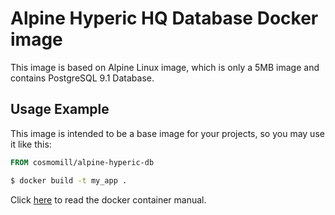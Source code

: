 Alpine Hyperic HQ Database Docker image
=======================================

This image is based on Alpine Linux image, which is only a 5MB image and contains PostgreSQL 9.1 Database.

Usage Example
-------------

This image is intended to be a base image for your projects, so you may use it like this:

```Dockerfile
FROM cosmomill/alpine-hyperic-db
```

```sh
$ docker build -t my_app .
```

Click [here](https://hub.docker.com/_/postgres/) to read the docker container manual.
